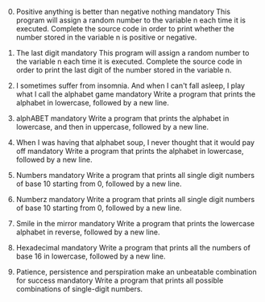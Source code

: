 0. Positive anything is better than negative nothing
mandatory
This program will assign a random number to the variable n each time it is executed. Complete the source code in order to print whether the number stored in the variable n is positive or negative.

1. The last digit
mandatory
This program will assign a random number to the variable n each time it is executed. Complete the source code in order to print the last digit of the number stored in the variable n.

2. I sometimes suffer from insomnia. And when I can't fall asleep, I play what I call the alphabet game
mandatory
Write a program that prints the alphabet in lowercase, followed by a new line.

3. alphABET
mandatory
Write a program that prints the alphabet in lowercase, and then in uppercase, followed by a new line.

4. When I was having that alphabet soup, I never thought that it would pay off
mandatory
Write a program that prints the alphabet in lowercase, followed by a new line.

5. Numbers
mandatory
Write a program that prints all single digit numbers of base 10 starting from 0, followed by a new line.

6. Numberz
mandatory
Write a program that prints all single digit numbers of base 10 starting from 0, followed by a new line.

7. Smile in the mirror
mandatory
Write a program that prints the lowercase alphabet in reverse, followed by a new line.

8. Hexadecimal
mandatory
Write a program that prints all the numbers of base 16 in lowercase, followed by a new line.

9. Patience, persistence and perspiration make an unbeatable combination for success
mandatory
Write a program that prints all possible combinations of single-digit numbers.


